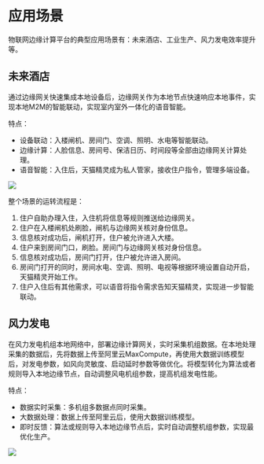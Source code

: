 # 应用场景

物联网边缘计算平台的典型应用场景有：未来酒店、工业生产、风力发电效率提升等。

## 未来酒店 <a id="section_yhw_m2f_h2b .section"></a>

通过边缘网关快速集成本地设备后，边缘网关作为本地节点快速响应本地事件，实现本地M2M的智能联动，实现室内室外一体化的语音智能。

特点：

* 设备联动：入楼闸机、房间门、空调、照明、水电等智能联动。
* 边缘计算：人脸信息、房间号、保洁日历、时间段等全部由边缘网关计算处理。
* 语音智能：入住后，天猫精灵成为私人管家，接收住户指令，管理多端设备。

![](http://static-aliyun-doc.oss-cn-hangzhou.aliyuncs.com/assets/img/14809/15356322626616_zh-CN.png)

整个场景的运转流程是：

1. 住户自助办理入住，入住机将信息等规则推送给边缘网关。
2. 住户在入楼闸机处刷脸，闸机与边缘网关核对身份信息。
3. 信息核对成功后，闸机打开，住户被允许进入大楼。
4. 住户来到房间门口，刷脸。房间门与边缘网关核对身份信息。
5. 信息核对成功后，房间门打开，住户被允许进入房间。
6. 房间门打开的同时，房间水电、空调、照明、电视等根据环境设置自动开启，天猫精灵开始工作。
7. 住户入住后有其他需求，可以语音将指令需求告知天猫精灵，实现进一步智能联动。

## 风力发电 <a id="section_zm4_x2g_h2b .section"></a>

在风力发电机组本地网络中，部署边缘计算网关，实时采集机组数据。在本地处理采集的数据后，先将数据上传至阿里云MaxCompute，再使用大数据训练模型后，对发电参数，如风向灵敏度、启动延时参数等做优化。将模型转化为算法或者规则导入本地边缘节点，自动调整风电机组参数，提高机组发电性能。

特点：

* 数据实时采集：多机组多数据点同时采集。
* 大数据处理：数据上传至阿里云后，使用大数据训练模型。
* 即时反馈：算法或规则导入本地边缘节点后，实时自动调整机组参数，实现最优化生产。

![](http://static-aliyun-doc.oss-cn-hangzhou.aliyuncs.com/assets/img/14809/15356322626617_zh-CN.png)

